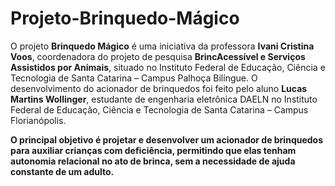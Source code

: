 # Projeto-Brinquedo-Mágico

O projeto **Brinquedo Mágico** é uma iniciativa da professora **Ivani Cristina Voos**, coordenadora do projeto de pesquisa **BrincAcessível e Serviços Assistidos por Animais**, situado no Instituto Federal de Educação, Ciência e Tecnologia de Santa Catarina – Campus Palhoça Bilíngue. O desenvolvimento do acionador de brinquedos foi feito pelo aluno **Lucas Martins Wollinger**, estudante de engenharia eletrônica DAELN no Instituto Federal de Educação, Ciência e Tecnologia de Santa Catarina – Campus Florianópolis.

**O principal objetivo é projetar e desenvolver um acionador de brinquedos para auxiliar crianças com deficiência, permitindo que elas tenham autonomia relacional no ato de brinca, sem a necessidade de ajuda constante de um adulto.**